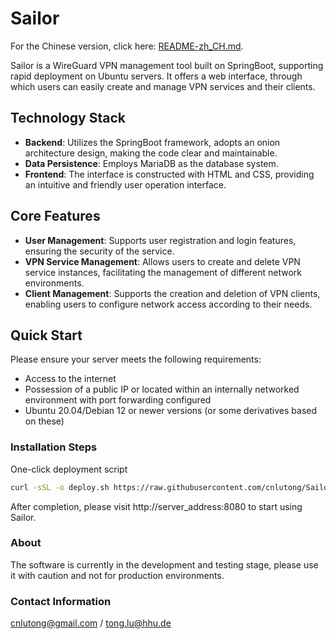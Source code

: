 # **Sailor**

For the Chinese version, click here: [README-zh_CH.md](https://github.com/cnlutong/Sailor/blob/master/README-zh_CH.md).

Sailor is a WireGuard VPN management tool built on SpringBoot, supporting rapid deployment on Ubuntu servers. It offers a web interface, through which users can easily create and manage VPN services and their clients.

## **Technology Stack**

- **Backend**: Utilizes the SpringBoot framework, adopts an onion architecture design, making the code clear and maintainable.
- **Data Persistence**: Employs MariaDB as the database system.
- **Frontend**: The interface is constructed with HTML and CSS, providing an intuitive and friendly user operation interface.

## **Core Features**

- **User Management**: Supports user registration and login features, ensuring the security of the service.
- **VPN Service Management**: Allows users to create and delete VPN service instances, facilitating the management of different network environments.
- **Client Management**: Supports the creation and deletion of VPN clients, enabling users to configure network access according to their needs.

## **Quick Start**

Please ensure your server meets the following requirements:

- Access to the internet
- Possession of a public IP or located within an internally networked environment with port forwarding configured
- Ubuntu 20.04/Debian 12 or newer versions (or some derivatives based on these)

### **Installation Steps**

One-click deployment script

```bash
curl -sSL -o deploy.sh https://raw.githubusercontent.com/cnlutong/Sailor/master/deploy.sh && chmod +x deploy.sh && sudo ./deploy.sh
```

After completion, please visit http://server_address:8080 to start using Sailor.

### **About**

The software is currently in the development and testing stage, please use it with caution and not for production environments.


### **Contact Information**
cnlutong@gmail.com / tong.lu@hhu.de